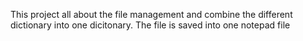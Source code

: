 This project all about the file management and combine the different dictionary into one dicitonary. The file is saved into one notepad file  
